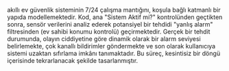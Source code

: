 
akıllı ev güvenlik sisteminin 7/24 çalışma mantığını, koşula bağlı katmanlı bir yapıda modellemektedir. Kod, ana "Sistem Aktif mi?" kontrolünden geçtikten sonra, sensör verilerini analiz ederek potansiyel bir tehdidi "yanlış alarm" filtresinden (ev sahibi konumu kontrolü) geçirmektedir. Gerçek bir tehdit durumunda, olayın ciddiyetine göre dinamik olarak bir alarm seviyesi belirlemekte, çok kanallı bildirimler göndermekte ve son olarak kullanıcıya sistemi uzaktan sıfırlama imkânı tanımaktadır. Bu süreç, kesintisiz bir döngü içerisinde tekrarlanacak şekilde tasarlanmıştır.
